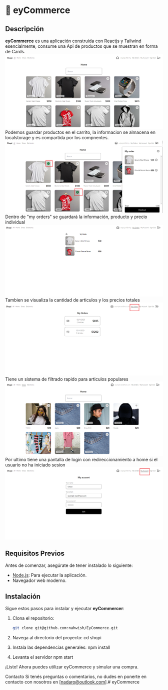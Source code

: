 # 📝 eyCommerce

## Descripción
**eyCommerce** es una aplicación construida con Reactjs y Tailwind esencialmente, consume una Api de productos que se muestran en forma de Cards. 
<img src="./public/home.png" alt="Home">
Podemos guardar productos en el carrito, la informacion se almacena en localstorage y es compartida por los compnentes.
<img src="./public/shoppingcart.png" alt="Home">
Dentro de "my orders" se guardará la información, producto y precio individual 
<img src="./public/checkout.png" alt="Home">
Tambien se visualiza la cantidad de articulos y los precios totales
<img src="./public/checkout2.png" alt="Home">
Tiene un sistema de filtrado rapido para articulos populares
<img src="./public/filter.png" alt="Home">
Por ultimo tiene una pantalla de login con redireccionamiento a home si el usuario no ha iniciado sesion
<img src="./public/myaccount.png" alt="Home">




## Requisitos Previos
Antes de comenzar, asegúrate de tener instalado lo siguiente:
- [Node.js](https://nodejs.org/): Para ejecutar la aplicación.
- Navegador web moderno.

## Instalación
Sigue estos pasos para instalar y ejecutar **eyCommercer**:

1. Clona el repositorio:
   ```bash
   git clone git@github.com:nahwish/EyCommerce.git
2. Navega al directorio del proyecto:
cd shopi

3. Instala las dependencias generales:
npm install

6. Levanta el servidor
npm start


¡Listo! Ahora puedes utilizar eyCommerce y simular una compra.


Contacto
Si tenés preguntas o comentarios, no dudes en ponerte en contacto con nosotros en [nadaro@outlook.com].# eyCommerce
